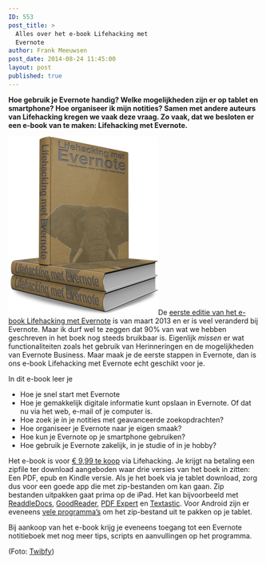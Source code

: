 ```yaml
---
ID: 553
post_title: >
  Alles over het e-book Lifehacking met
  Evernote
author: Frank Meeuwsen
post_date: 2014-08-24 11:45:00
layout: post
published: true
---
```

<strong>Hoe gebruik je Evernote handig? Welke mogelijkheden zijn er op tablet en smartphone? Hoe organiseer ik mijn notities? Samen met andere auteurs van Lifehacking kregen we vaak deze vraag. Zo vaak, dat we besloten er een e-book van te maken: Lifehacking met Evernote.</strong>

<!--more-->

<img class="alignright size-full wp-image-561" src="/images/2014/08/scaled.hardcoverstack.png" alt="scaled.hardcoverstack" width="300" height="357" />De <a href="http://ebooks.lifehacking.nl/shop/lifehacking-met-evernote/">eerste editie van het e-book Lifehacking met Evernote</a> is van maart 2013 en er is veel veranderd bij Evernote. Maar ik durf wel te zeggen dat 90% van wat we hebben geschreven in het boek nog steeds bruikbaar is. Eigenlijk <em>missen</em> er wat functionaliteiten zoals het gebruik van Herinneringen en de mogelijkheden van Evernote Business. Maar maak je de eerste stappen in Evernote, dan is ons e-book Lifehacking met Evernote echt geschikt voor je.

In dit e-book leer je
<ul>
	<li>Hoe je snel start met Evernote</li>
	<li>Hoe je gemakkelijk digitale informatie kunt opslaan in Evernote. Of dat nu via het web, e-mail of je computer is.</li>
	<li>Hoe zoek je in je notities met geavanceerde zoekopdrachten?</li>
	<li>Hoe organiseer je Evernote naar je eigen smaak?</li>
	<li>Hoe kun je Evernote op je smartphone gebruiken?</li>
	<li>Hoe gebruik je Evernote zakelijk, in je studie of in je hobby?</li>
</ul>
Het e-book is voor <a href="http://ebooks.lifehacking.nl/shop/lifehacking-met-evernote/">€ 9,99 te koop</a> via Lifehacking. Je krijgt na betaling een zipfile ter download aangeboden waar drie versies van het boek in zitten: Een PDF, epub en Kindle versie. Als je het boek via je tablet download, zorg dus voor een goede app die met zip-bestanden om kan gaan. Zip bestanden uitpakken gaat prima op de iPad. Het kan bijvoorbeeld met <a href="http://readdle.com/products/documents/">ReaddleDocs</a>, <a href="http://www.goodiware.com/goodreader.html">GoodReader</a>, <a href="http://readdle.com/products/pdfexpert_ipad/">PDF Expert</a> en <a href="http://www.textasticapp.com/">Textastic</a>. Voor Android zijn er eveneens <a href="https://play.google.com/store/search?q=unzip&amp;c=apps">vele programma’s</a> om het zip-bestand uit te pakken op je tablet.

Bij aankoop van het e-book krijg je eveneens toegang tot een Evernote notitieboek met nog meer tips, scripts en aanvullingen op het programma.

(Foto: <a href="http://www.twibfy.com/image/elephant-art">Twibfy</a>)
